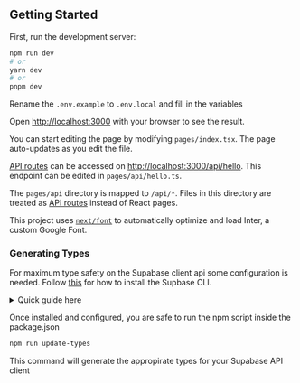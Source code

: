 ## Getting Started

First, run the development server:

```bash
npm run dev
# or
yarn dev
# or
pnpm dev
```

Rename the `.env.example` to `.env.local` and fill in the variables

Open [http://localhost:3000](http://localhost:3000) with your browser to see the result.

You can start editing the page by modifying `pages/index.tsx`. The page auto-updates as you edit the file.

[API routes](https://nextjs.org/docs/api-routes/introduction) can be accessed on [http://localhost:3000/api/hello](http://localhost:3000/api/hello). This endpoint can be edited in `pages/api/hello.ts`.

The `pages/api` directory is mapped to `/api/*`. Files in this directory are treated as [API routes](https://nextjs.org/docs/api-routes/introduction) instead of React pages.

This project uses [`next/font`](https://nextjs.org/docs/basic-features/font-optimization) to automatically optimize and load Inter, a custom Google Font.

### Generating Types

For maximum type safety on the Supabase client api some configuration is needed. Follow [this](https://supabase.com/docs/reference/cli/supabase-link) for how to install the Supbase CLI.

<details><summary>Quick guide here</summary>

```bash
npm i supabase

npx supabase init

supabase login

supabase link --project-ref <string>
```

</details>

Once installed and configured, you are safe to run the npm script inside the package.json

```bash
npm run update-types
```

This command will generate the appropirate types for your Supabase API client
